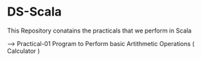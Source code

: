 # DS-Scala

This Repository conatains the practicals that we perform in Scala

--> Practical-01
    Program to Perform basic Artithmetic Operations ( Calculator )

